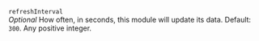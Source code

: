 <tr>
    <td>
        <code>refreshInterval</code>
        <br />
        <i>Optional</i> How often, in seconds, this module will update its data. Default: <code>300</code>.
    </td>
    <td>Any positive integer.</td>
</tr>